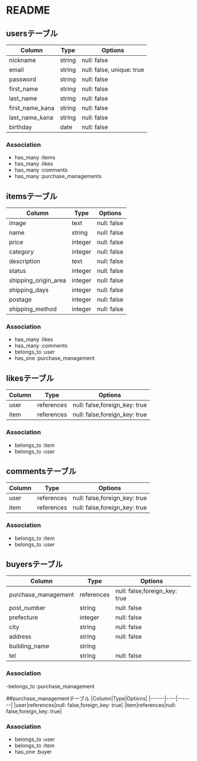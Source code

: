# README

## usersテーブル

|Column|Type|Options|
|------|----|-------|
|nickname|string|null: false|
|email|string|null: false, unique: true|
|password|string|null: false|
|first_name|string|null: false|
|last_name|string|null: false|
|first_name_kana|string|null: false|
|last_name_kana|string|null: false|
|birthday|date|null: false|

### Association
- has_many :items
- has_many :likes
- has_many :comments
- has_many :purchase_managements

## itemsテーブル

|Column|Type|Options|
|------|----|-------|
|image|text|null: false|
|name|string|null: false|
|price|integer|null: false|
|category|integer|null: false|
|description|text|null: false|
|status|integer|null: false|
|shipping_origin_area|integer|null: false|
|shipping_days|integer|null: false|
|postage|integer|null: false|
|shipping_method|integer|null: false|

### Association
- has_many :likes
- has_many :comments
- belongs_to :user
- has_one :purchase_management

## likesテーブル

|Column|Type|Options|
|------|----|-------|
|user|references|null: false,foreign_key: true|
|item|references|null: false,foreign_key: true|

### Association
- belongs_to :item
- belongs_to :user


## commentsテーブル
|Column|Type|Options|
|------|----|-------|
|user|references|null: false,foreign_key: true|
|item|references|null: false,foreign_key: true|

### Association
- belongs_to :item
- belongs_to :user


## buyersテーブル
|Column|Type|Options|
|------|----|-------|
|purchase_management|references|null: false,foreign_key: true|
|post_number|string|null: false|
|prefecture|integer|null: false|
|city|string|null: false|
|address|string|null: false|
|building_name|string|
|tel|string|null: false|

### Association
-belongs_to :purchase_management

##purchase_managementテーブル
|Column|Type|Options|
|------|----|-------|
|user|references|null: false,foreign_key: true|
|item|references|null: false,foreign_key: true|

### Association
- belongs_to :user
- belongs_to :item
- has_one :buyer